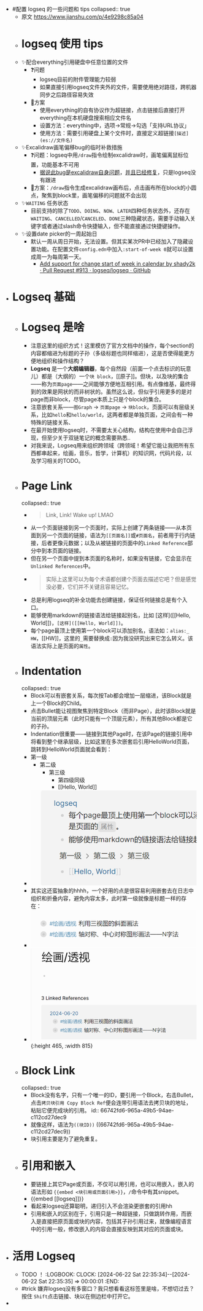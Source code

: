 - #配置 logseq 的一些问题和 tips
  collapsed:: true
	- 原文 <https://www.jianshu.com/p/4e9298c85a04>
	- # logseq 使用 tips
	- ✨配合everything引用硬盘中任意位置的文件
		- ❓问题
			- logseq目前的附件管理能力较弱
			- 如果直接引用logseq文件夹外的文件，需要使用绝对路径，跨机器同步之后路径容易失效
		- 🚩方案
			- 使用everything的自有协议作为超链接，点击链接后直接打开everything在本机硬盘搜索相应文件名
			- 设置方法：everything中，选项→常规→勾选「支持URL协议」
			- 使用方法：需要引用硬盘上某个文件时，直接定义超链接`[描述](es://文件名)`
	- ✨Excalidraw画笔偏移bug的临时补救措施
		- ❓问题：logseq中用`/draw`指令绘制excalidraw时，画笔偏离鼠标位置，功能基本不可用
			- [据说此bug是excalidraw自身问题](https://links.jianshu.com/go?to=https%3A%2F%2Fgithub.com%2Fexcalidraw%2Fexcalidraw%2Fpull%2F4806)，[并且已经修复](https://links.jianshu.com/go?to=https%3A%2F%2Fgithub.com%2Flogseq%2Flogseq%2Fissues%2F4270%23issuecomment-1064708580)，只是logseq没有跟进
		- 🚩方案：`/draw`指令生成excalidraw画布后，点击画布所在block的小圆点，聚焦到block里，画笔偏移的问题就不会出现
	- ✨`WAITING` 任务状态
		- 目前支持的除了`TODO`、`DOING`、`NOW`、`LATER`四种任务状态外，还存在`WAITING`、`CANCELLED`/`CANCELED`、`DONE`三种隐藏状态，需要手动输入关键字或者通过slash命令快捷输入，但不能直接通过快捷键操作。
	- ✨设置date picker的一周起始日
		- 默认一周从周日开始，无法设置。但其实某次PR中已经加入了隐藏设置功能。在配置文件`config.edn`中加入`:start-of-week 0`就可以设置成周一为每周第一天。
			- [Add support for change start of week in calendar by shady2k · Pull Request #913 · logseq/logseq · GitHub](https://links.jianshu.com/go?to=https%3A%2F%2Fgithub.com%2Flogseq%2Flogseq%2Fpull%2F913)
- # Logseq 基础
	- # Logseq 是啥
		- 注意这里的组织方式！这里模仿了官方文档中的操作，每个section的内容都缩进为标题的子孙（多级标题也同样缩进），这是否使得能更方便地组织和操作结构？
		- **Logseq** 是一个**大纲编辑器**，每个自然段（前面一个点去标识的玩意儿）都是（大纲的）一个`块 block`，[[原子]]。但块，以及块的集合——称为`页面page`——之间能够方便地互相引用。有点像维基，最终得到的效果是网状的而非树状的。虽然这么说，但似乎引用更多的是对page而非block，尽管page本质上只是个block的集合。
		- 注意嵌套关系——`图Graph` -> `页面page` -> `块block`，页面可以有层级关系，比如`hello`和`hello/world`，这两者都是单独页面，之间会有一种特殊的链接关系、
		- 在最开始使用logseq时，不需要太关心结构，结构在使用中会自己浮现，但至少关于双链笔记的概念需要熟悉..
		- 对我来说，Logseq用来组织跨领域（跨领域！希望它能让我把所有东西都串起来，绘画，音乐，哲学，计算机）的知识网，代码片段，以及学习相关的TODO。
	- # Page Link
	  collapsed:: true
		- > Link, Link! Wake up! LMAO
		- 从一个页面链接到另一个页面时，实际上创建了两条链接——从本页面到另一个页面的链接，语法为`[[页面名]]`或`#页面名`，前者用于行内链接，后者更像元数据；以及从被链接的页面中的`Linked Reference`部分中到本页面的链接。
		- 但在另一个页面中提到本页面的名称时，如果没有链接，它会显示在`Unlinked References`中。
		- > 实际上这里可以为每个术语都创建个页面去描述它吧？但是感觉没必要，它们并不关键且容易记忆。
		- 总是利用logseq的补全功能去创建链接，保证任何链接总是有个入口。
		- 能够使用markdown的链接语法给链接起别名，比如 [这样]([[Hello, World]])，`[这样]([[Hello, World]])`。
		- 每个page最顶上使用第一个block可以添加别名，语法如：`alias:_ HW`，[[HW]]，这里的`_`需要替换成`:`因为我没研究出来它怎么转义。该语法实际上是页面的`属性`。
	- # Indentation
	  collapsed:: true
		- Block可以有嵌套关系，每次按Tab都会增加一层缩进，该Block就是上一个Block的Child。
		- 点击Bullet能让视图聚焦到特定Block（而非Page），此时该Block就是当前的顶层元素（此时只能有一个顶层元素），所有其他Block都是它的子孙。
		- Indentation很重要——链接到其他Page时，在该Page的链接引用中将看到整个继承层级，比如这里在多次嵌套后引用HelloWorld页面，跳转到HelloWorld页面就会看到：
		- 第一级
			- 第二级
				- 第三级
					- 第四级同级
					- [[Hello, World]]
		- ![image.png](../assets/image_1718888863126_0.png)
		- 其实这还蛮抽象的hhhh，一个好用的点是很容易利用嵌套去在日志中组织和折叠内容，避免内容太多，此时第一级就像是标题一样的存在：
		- ![image.png](../assets/image_1718888970497_0.png)
		- ![image.png](../assets/image_1718889000774_0.png){:height 465, :width 815}
	- # Block Link
	  collapsed:: true
		- Block没有名字，只有一个唯一的ID，要引用一个Block，右击Bullet，点击`拷贝块引用 Copy Block Ref`便会连带引用语法去拷贝块的地址，粘贴它便完成块的引用。
		  id:: 66742fd6-965a-49b5-94ae-c112cd27dec9
		- 就像这样，语法为`((块ID))` ((66742fd6-965a-49b5-94ae-c112cd27dec9))
		- 块引用主要是为了避免重复。
	- # 引用和嵌入
		- 要链接上其它Page或页面，不仅可以用引用，也可以用嵌入，嵌入的语法形如 `{{embed <块引用或页面引用>}}`，`/`命令中有其snippet。
		- {{embed [[logseq]]}}
		- 看起来logseq还算聪明，递归引入不会渲染更嵌套的引用hh
		- 引用和嵌入的区别在于，引用只是一种超链接，只做跳转作用，而嵌入是直接把原页面或块的内容，包括其子孙引用过来，就像编程语言中的引用一般，修改嵌入的内容会直接反映到其对应的页面或块。
- # 活用 Logseq
	- TODO ！
	  :LOGBOOK:
	  CLOCK: [2024-06-22 Sat 22:35:34]--[2024-06-22 Sat 22:35:35] =>  00:00:01
	  :END:
	- #trick 嫌弃logseq没有多窗口？我只想看看这标签里是啥，不想切过去？按住 `Shift`点击链接、块以在侧边栏中打开它。
-